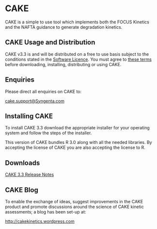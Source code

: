 # CAKE

CAKE is a simple to use tool which implements both the FOCUS Kinetics and the NAFTA guidance to generate degradation kinetics.

## CAKE Usage and Distribution

CAKE v3.3 is and will be distributed on a free to use basis subject to the conditions
stated in the [Software Licence](./LICENSE). You must agree to [these terms](./LICENSE)
before downloading, installing, distributing or using CAKE.

## Enquiries

Please direct all enquiries on CAKE to:

<cake.support@Syngenta.com>

## Installing CAKE

To install CAKE 3.3 download the appropriate installer for your operating system and 
follow the steps of the installer.

This version of CAKE bundles R 3.0 along with all the needed libraries. By accepting the 
license of CAKE you are also accepting the license to R.

## Downloads

[CAKE 3.3 Release Notes](./releasenotes/Computer-Assisted-Kinetic-Evaluation-CAKE-Application-Release-Notes-1.pdf)

## CAKE Blog
To enable the exchange of ideas, suggest improvements in the CAKE product and promote discussions around the science of CAKE kinetic assessments; a blog has been set-up at:

<http://cakekinetics.wordpress.com>